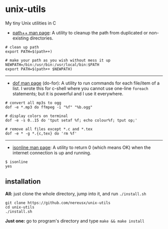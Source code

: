 # unix-utils

My tiny Unix utilities in C

* [path++ man page](https://github.com/nereusx/unix-utils/blob/master/pathpp/path%2B%2B.pdf):
A utility to cleanup the path from duplicated or non-existing directories.

```
# clean up path
export PATH=$(path++)
	
# make your path as you wish without mess it up
NEWPATH=/bin:/usr/bin:/usr/local/bin:$PATH
export PATH=$(path++ $NEWPATH)
```
---

* [dof man page](https://github.com/nereusx/unix-utils/blob/master/dof/dof.pdf) (do-for):
A utility to run commands for each file/item of a list.
I wrote this for c-shell where you cannot use one-line `foreach` statements; but it is powerful and I use it everywhere.


```
# convert all mp3s to ogg
dof -e *.mp3 do ffmpeg -i "%f" "%b.ogg"
	
# display colors on terminal
dof -e -s 0..15 do 'tput setaf %f; echo colour%f; tput op;'
	
# remove all files except *.c and *.tex
dof -e * -g *.{c,tex} do 'rm %f'
```
---

* [isonline man page](https://github.com/nereusx/unix-utils/blob/master/isonline/isonline.pdf):
A utility to return 0 (which means OK) when the internet connection is up and running.

```
$ isonline
yes
```

## installation

**All:** just clone the whole directory, jump into it, and run `./install.sh`
```
git clone https://github.com/nereusx/unix-utils
cd unix-utils
./install.sh
```

**Just one:** go to program's directory and type `make && make install`
